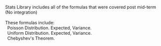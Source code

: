 Stats Library includes all of the formulas that were covered post mid-term (No integration) <br />
<br />
These formulas include: <br />
&ensp;Poisson Distribution. Expected, Variance. <br />
&ensp;Uniform Distribution. Expected, Variance. <br />
&ensp;Chebyshev's Theorem. <br />
